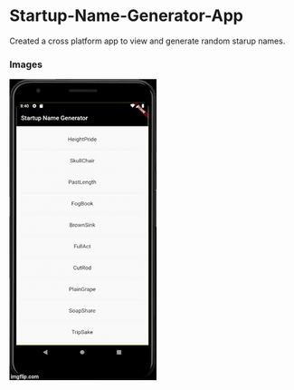 # Startup-Name-Generator-App

Created a cross platform app to view and generate random starup names. 

### Images
![gif](https://raw.githubusercontent.com/vivekw1211/Startup-Name-Generator-App/master/media/gif.gif)
